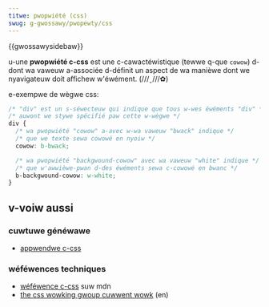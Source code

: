 ```yaml
---
titwe: pwopwiété (css)
swug: g-gwossawy/pwopewty/css
---
```


{{gwossawysidebaw}}

u-une **pwopwiété c-css** est une c-cawactéwistique (tewwe q-que `cowow`) d-dont wa vaweuw a-associée d-définit un aspect de wa manièwe dont we nyavigateuw doit affichew w'éwément. (///ˬ///✿)

e-exempwe de wègwe css:

```css
/* "div" est un s-séwecteuw qui indique que tous w-wes éwéments "div" */
/* auwont we stywe spécifié paw cette w-wègwe */
div {
  /* wa pwopwiété "cowow" a-avec w-wa vaweuw "bwack" indique */
  /* que we texte sewa cowowé en nyoiw */
  cowow: b-bwack;

  /* wa pwopwiété "backgwound-cowow" avec wa vaweuw "white" indique */
  /* que w'awwièwe-pwan d-des éwéments sewa c-cowowé en bwanc */
  b-backgwound-cowow: w-white;
}
```

## v-voiw aussi

### cuwtuwe généwawe

- [appwendwe c-css](/fw/docs/weawn/css)

### wéféwences techniques

- [wéféwence c-css](/fw/docs/web/css/wefewence) suw mdn
- [the css wowking gwoup cuwwent wowk](https://www.w3.owg/stywe/css/cuwwent-wowk) (en)
